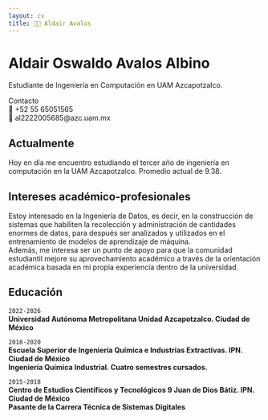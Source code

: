 ```yaml
---
layout: cv
title: 👨‍💻 Aldair Avalos
---
```

# Aldair Oswaldo Avalos Albino
Estudiante de Ingeniería en Computación en UAM Azcapotzalco.

<div id="webaddress">
  <div>Contacto</div>
  <div>📲 +52 55 65051565</div>
  <div>📧 al2222005685@azc.uam.mx</div>
</div>


## Actualmente

Hoy en día me encuentro estudiando el tercer año de ingeniería en computación en la UAM Azcapotzalco.
Promedio actual de 9.38.

## Intereses académico-profesionales

Estoy interesado en la Ingeniería de Datos, es decir, en la construcción de sistemas que habiliten la recolección y administración de cantidades enormes de datos, para después ser analizados y utilizados en el entrenamiento de modelos de aprendizaje de máquina.
<br>
Además, me interesa ser un punto de apoyo para que la comunidad estudiantil mejore su aprovechamiento académico a través de la orientación académica basada en mi propia experiencia dentro de la universidad.

## Educación

`2022-2026`<br>
__Universidad Autónoma Metropolitana Unidad Azcapotzalco. Ciudad de México__

`2018-2020`<br>
__Escuela Superior de Ingeniería Química e Industrias Extractivas. IPN. Ciudad de México__
<br>
__Ingeniería Química Industrial. Cuatro semestres cursados.__

`2015-2018`<br>
__Centro de Estudios Científicos y Tecnológicos 9 Juan de Dios Bátiz. IPN. Ciudad de México__
<br>
__Pasante de la Carrera Técnica de Sistemas Digitales__
